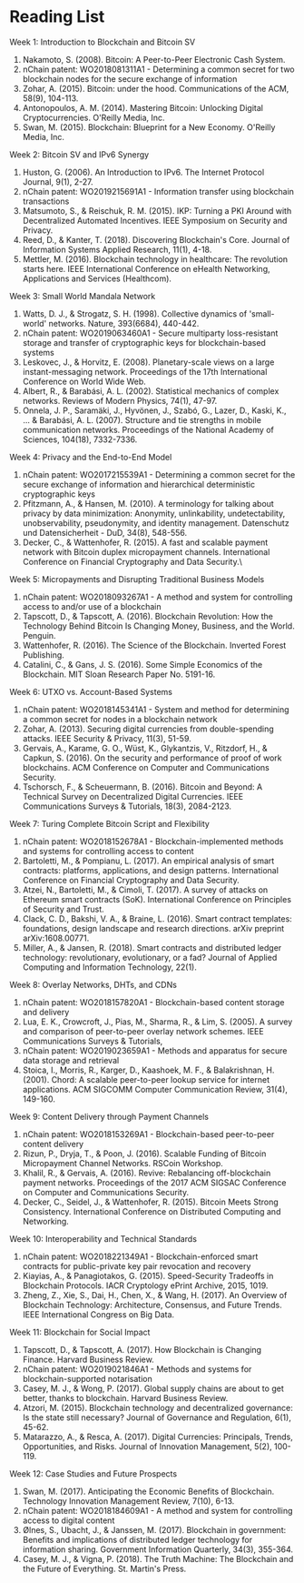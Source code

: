 # Reading List

Week 1: Introduction to Blockchain and Bitcoin SV

1. Nakamoto, S. (2008). Bitcoin: A Peer-to-Peer Electronic Cash System.
2. nChain patent: WO2018081311A1 - Determining a common secret for two blockchain nodes for the secure exchange of information
3. Zohar, A. (2015). Bitcoin: under the hood. Communications of the ACM, 58(9), 104-113.
4. Antonopoulos, A. M. (2014). Mastering Bitcoin: Unlocking Digital Cryptocurrencies. O'Reilly Media, Inc.
5. Swan, M. (2015). Blockchain: Blueprint for a New Economy. O'Reilly Media, Inc.

Week 2: Bitcoin SV and IPv6 Synergy

1. Huston, G. (2006). An Introduction to IPv6. The Internet Protocol Journal, 9(1), 2-27.
2. nChain patent: WO2019215691A1 - Information transfer using blockchain transactions
3. Matsumoto, S., & Reischuk, R. M. (2015). IKP: Turning a PKI Around with Decentralized Automated Incentives. IEEE Symposium on Security and Privacy.
4. Reed, D., & Kanter, T. (2018). Discovering Blockchain's Core. Journal of Information Systems Applied Research, 11(1), 4-18.
5. Mettler, M. (2016). Blockchain technology in healthcare: The revolution starts here. IEEE International Conference on eHealth Networking, Applications and Services (Healthcom).

Week 3: Small World Mandala Network

1. Watts, D. J., & Strogatz, S. H. (1998). Collective dynamics of 'small-world' networks. Nature, 393(6684), 440-442.
2. nChain patent: WO2019063460A1 - Secure multiparty loss-resistant storage and transfer of cryptographic keys for blockchain-based systems
3. Leskovec, J., & Horvitz, E. (2008). Planetary-scale views on a large instant-messaging network. Proceedings of the 17th International Conference on World Wide Web.
4. Albert, R., & Barabási, A. L. (2002). Statistical mechanics of complex networks. Reviews of Modern Physics, 74(1), 47-97.
5. Onnela, J. P., Saramäki, J., Hyvönen, J., Szabó, G., Lazer, D., Kaski, K., ... & Barabási, A. L. (2007). Structure and tie strengths in mobile communication networks. Proceedings of the National Academy of Sciences, 104(18), 7332-7336.

Week 4: Privacy and the End-to-End Model

1. nChain patent: WO2017215539A1 - Determining a common secret for the secure exchange of information and hierarchical deterministic cryptographic keys
2. Pfitzmann, A., & Hansen, M. (2010). A terminology for talking about privacy by data minimization: Anonymity, unlinkability, undetectability, unobservability, pseudonymity, and identity management. Datenschutz und Datensicherheit - DuD, 34(8), 548-556.
3. Decker, C., & Wattenhofer, R. (2015). A fast and scalable payment network with Bitcoin duplex micropayment channels. International Conference on Financial Cryptography and Data Security.\


Week 5: Micropayments and Disrupting Traditional Business Models

1. nChain patent: WO2018093267A1 - A method and system for controlling access to and/or use of a blockchain
2. Tapscott, D., & Tapscott, A. (2016). Blockchain Revolution: How the Technology Behind Bitcoin Is Changing Money, Business, and the World. Penguin.
3. Wattenhofer, R. (2016). The Science of the Blockchain. Inverted Forest Publishing.
4. Catalini, C., & Gans, J. S. (2016). Some Simple Economics of the Blockchain. MIT Sloan Research Paper No. 5191-16.

Week 6: UTXO vs. Account-Based Systems

1. nChain patent: WO2018145341A1 - System and method for determining a common secret for nodes in a blockchain network
2. Zohar, A. (2013). Securing digital currencies from double-spending attacks. IEEE Security & Privacy, 11(3), 51-59.
3. Gervais, A., Karame, G. O., Wüst, K., Glykantzis, V., Ritzdorf, H., & Capkun, S. (2016). On the security and performance of proof of work blockchains. ACM Conference on Computer and Communications Security.
4. Tschorsch, F., & Scheuermann, B. (2016). Bitcoin and Beyond: A Technical Survey on Decentralized Digital Currencies. IEEE Communications Surveys & Tutorials, 18(3), 2084-2123.

Week 7: Turing Complete Bitcoin Script and Flexibility

1. nChain patent: WO2018152678A1 - Blockchain-implemented methods and systems for controlling access to content
2. Bartoletti, M., & Pompianu, L. (2017). An empirical analysis of smart contracts: platforms, applications, and design patterns. International Conference on Financial Cryptography and Data Security.
3. Atzei, N., Bartoletti, M., & Cimoli, T. (2017). A survey of attacks on Ethereum smart contracts (SoK). International Conference on Principles of Security and Trust.
4. Clack, C. D., Bakshi, V. A., & Braine, L. (2016). Smart contract templates: foundations, design landscape and research directions. arXiv preprint arXiv:1608.00771.
5. Miller, A., & Jansen, R. (2018). Smart contracts and distributed ledger technology: revolutionary, evolutionary, or a fad? Journal of Applied Computing and Information Technology, 22(1).

Week 8: Overlay Networks, DHTs, and CDNs

1. nChain patent: WO2018157820A1 - Blockchain-based content storage and delivery
2. Lua, E. K., Crowcroft, J., Pias, M., Sharma, R., & Lim, S. (2005). A survey and comparison of peer-to-peer overlay network schemes. IEEE Communications Surveys & Tutorials,
3. nChain patent: WO2019023659A1 - Methods and apparatus for secure data storage and retrieval
4. Stoica, I., Morris, R., Karger, D., Kaashoek, M. F., & Balakrishnan, H. (2001). Chord: A scalable peer-to-peer lookup service for internet applications. ACM SIGCOMM Computer Communication Review, 31(4), 149-160.

Week 9: Content Delivery through Payment Channels

1. nChain patent: WO2018153269A1 - Blockchain-based peer-to-peer content delivery
2. Rizun, P., Dryja, T., & Poon, J. (2016). Scalable Funding of Bitcoin Micropayment Channel Networks. RSCoin Workshop.
3. Khalil, R., & Gervais, A. (2016). Revive: Rebalancing off-blockchain payment networks. Proceedings of the 2017 ACM SIGSAC Conference on Computer and Communications Security.
4. Decker, C., Seidel, J., & Wattenhofer, R. (2015). Bitcoin Meets Strong Consistency. International Conference on Distributed Computing and Networking.

Week 10: Interoperability and Technical Standards

1. nChain patent: WO2018221349A1 - Blockchain-enforced smart contracts for public-private key pair revocation and recovery
2. Kiayias, A., & Panagiotakos, G. (2015). Speed-Security Tradeoffs in Blockchain Protocols. IACR Cryptology ePrint Archive, 2015, 1019.
3. Zheng, Z., Xie, S., Dai, H., Chen, X., & Wang, H. (2017). An Overview of Blockchain Technology: Architecture, Consensus, and Future Trends. IEEE International Congress on Big Data.

Week 11: Blockchain for Social Impact

1. Tapscott, D., & Tapscott, A. (2017). How Blockchain is Changing Finance. Harvard Business Review.
2. nChain patent: WO2019021846A1 - Methods and systems for blockchain-supported notarisation
3. Casey, M. J., & Wong, P. (2017). Global supply chains are about to get better, thanks to blockchain. Harvard Business Review.
4. Atzori, M. (2015). Blockchain technology and decentralized governance: Is the state still necessary? Journal of Governance and Regulation, 6(1), 45-62.
5. Matarazzo, A., & Resca, A. (2017). Digital Currencies: Principals, Trends, Opportunities, and Risks. Journal of Innovation Management, 5(2), 100-119.

Week 12: Case Studies and Future Prospects

1. Swan, M. (2017). Anticipating the Economic Benefits of Blockchain. Technology Innovation Management Review, 7(10), 6-13.
2. nChain patent: WO2018184609A1 - A method and system for controlling access to digital content
3. Ølnes, S., Ubacht, J., & Janssen, M. (2017). Blockchain in government: Benefits and implications of distributed ledger technology for information sharing. Government Information Quarterly, 34(3), 355-364.
4. Casey, M. J., & Vigna, P. (2018). The Truth Machine: The Blockchain and the Future of Everything. St. Martin's Press.



